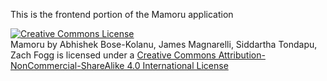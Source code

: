 This is the frontend portion of the Mamoru application

<a rel="license" href="http://creativecommons.org/licenses/by-nc-sa/4.0/"><img alt="Creative Commons License" style="border-width:0" src="http://i.creativecommons.org/l/by-nc-sa/4.0/88x31.png" /></a><br /><span xmlns:dct="http://purl.org/dc/terms/" property="dct:title">Mamoru</span> by <span xmlns:cc="http://creativecommons.org/ns#" property="cc:attributionName">Abhishek Bose-Kolanu, James Magnarelli, Siddartha Tondapu, Zach Fogg</span> is licensed under a <a rel="license" href="http://creativecommons.org/licenses/by-nc-sa/4.0/">Creative Commons Attribution-NonCommercial-ShareAlike 4.0 International License</a>